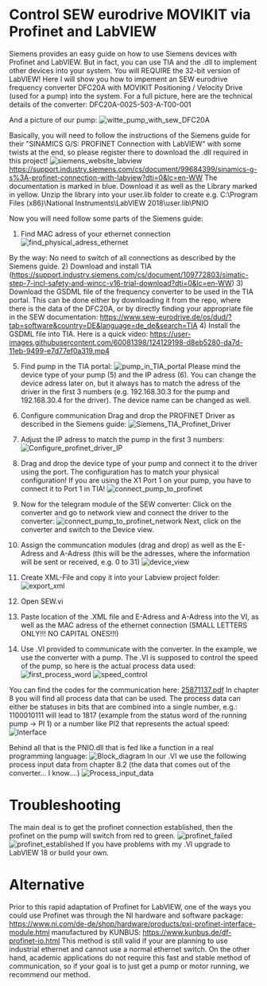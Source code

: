 # Control SEW eurodrive MOVIKIT via Profinet and LabVIEW

Siemens provides an easy guide on how to use Siemens devices with Profinet and LabVIEW. But in fact, you can use TIA and the .dll to implement other devices into your system.
You will REQUIRE the 32-bit version of LabVIEW!
Here I will show you how to impement an SEW eurodrive frequency converter DFC20A with MOVIKIT Positioning / Velocity Drive (used for a pump) into the system.
For a full picture, here are the technical details of the converter: DFC20A-0025-503-A-T00-001

And a picture of our pump:
![witte_pump_with_sew_DFC20A](https://user-images.githubusercontent.com/60081398/124143405-61bcbb00-da8b-11eb-933f-50091c5d42d3.jpg)


Basically, you will need to follow the instructions of the Siemens guide for their "SINAMICS G/S: PROFINET Connection with LabVIEW" with some twists at the end, so please register there to download the .dll required in this project!
![siemens_website_labview](https://user-images.githubusercontent.com/60081398/124143800-b6603600-da8b-11eb-82a9-f88e97f3488c.png)
https://support.industry.siemens.com/cs/document/99684399/sinamics-g-s%3A-profinet-connection-with-labview?dti=0&lc=en-WW
The documentation is marked in blue. Download it as well as the Library marked in yellow. Unzip the library into your user.lib folder to create e.g. C:\Program Files (x86)\National Instruments\LabVIEW 2018\user.lib\PNIO 

Now you will need follow some parts of the Siemens guide:
1) Find MAC adress of your ethernet connection
![find_physical_adress_ethernet](https://user-images.githubusercontent.com/60081398/124143491-7600b800-da8b-11eb-95a5-1ab670f75c51.PNG)

By the way: No need to switch of all connections as described by the Siemens guide.
2) Download and install TIA (https://support.industry.siemens.com/cs/document/109772803/simatic-step-7-incl-safety-and-wincc-v16-trial-download?dti=0&lc=en-WW)
3) Download the GSDML file of the frequency converter to be used in the TIA portal. This can be done either by downloading it from the repo, where there is the data of the DFC20A, or by directly finding your appropriate file in the SEW documentation: https://www.sew-eurodrive.de/os/dud/?tab=software&country=DE&language=de_de&search=TIA
4) Install the GSDML file into TIA. Here is a quick video: 
https://user-images.githubusercontent.com/60081398/124129198-d8eb5280-da7d-11eb-9499-e7d77ef0a319.mp4

5) Find pump in the TIA portal:
![pump_in_TIA_portal](https://user-images.githubusercontent.com/60081398/124132657-5795bf00-da81-11eb-93a6-d1fb72ad76da.jpg)
Please mind the device type of your pump (5) and the IP adress (6). You can change the device adress later on, but it always has to match the adress of the driver in the first 3 numbers (e.g. 192.168.30.3 for the pump and 192.168.30.4 for the driver). The device name can be changed as well.
6) Configure communication
Drag and drop the PROFINET Driver as described in the Siemens guide:
![Siemens_TIA_Profinet_Driver](https://user-images.githubusercontent.com/60081398/124133775-75afef00-da82-11eb-986e-82a64d18100a.PNG)

7) Adjust the IP adress to match the pump in the first 3 numbers:
![Configure_profinet_driver_IP](https://user-images.githubusercontent.com/60081398/124134406-19010400-da83-11eb-91d9-105aa9aebdd2.jpg)
8) Drag and drop the device type of your pump and connect it to the driver using the port. The configuration has to match your physical configuration! If you are using the X1 Port 1 on your pump, you have to connect it to Port 1 in TIA!
![connect_pump_to_profinet](https://user-images.githubusercontent.com/60081398/124137075-9fb6e080-da85-11eb-9f59-7703e808f91a.jpg)
9) Now for the telegram module of the SEW converter: Click on the converter and go to network view and connect the driver to the converter:
![connect_pump_to_profinet_network](https://user-images.githubusercontent.com/60081398/124137503-076d2b80-da86-11eb-864a-30041d09a0dd.jpg)
Next, click on the converter and switch to the Device view.
10) Assign the communcation modules (drag and drop) as well as the E-Adress and A-Adress (this will be the adresses, where the information will be sent or received, e.g. 0 to 31)
![device_view](https://user-images.githubusercontent.com/60081398/124138120-a2660580-da86-11eb-964d-8d2c4f6cd63a.jpg)
11) Create XML-File and copy it into your Labview project folder:
![export_xml](https://user-images.githubusercontent.com/60081398/124138541-07b9f680-da87-11eb-8fc6-c41550a13792.jpg)
12) Open SEW.vi
13) Paste location of the .XML file and E-Adress and A-Adress into the VI, as well as the MAC adress of the ethernet connection (SMALL LETTERS ONLY!!! NO CAPITAL ONES!!!)
14) Use .VI provided to communicate with the converter. In the example, we use the converter with a pump. The .VI is supposed to control the speed of the pump, so here is the actual process data used:
![first_process_word](https://user-images.githubusercontent.com/60081398/124140581-e2c68300-da88-11eb-8ca3-d7eb951f5e40.PNG)
![speed_control](https://user-images.githubusercontent.com/60081398/124140588-e3f7b000-da88-11eb-8008-0894db54ee58.PNG)

You can find the codes for the communication here:
[25871137.pdf](https://github.com/HeisenZergA/SEWProfinetLabview/files/6748825/25871137.pdf)
In chapter 8 you will find all process data that can be used. The process data can either be statuses in bits that are combined into a single number, e.g.: 1100010111 will lead to 1817 (example from the status word of the running pump -> PI 1) or a number like PI2 that represents the actual speed:
![Interface](https://user-images.githubusercontent.com/60081398/124142372-751b5680-da8a-11eb-8311-b128dd5dfff1.PNG)

Behind all that is the PNIO.dll that is fed like a function in a real programming language:
![Block_diagram](https://user-images.githubusercontent.com/60081398/124142908-efe47180-da8a-11eb-857d-ddb42564298c.PNG)
In our .VI we use the following process input data from chapter 8.2 (the data that comes out of the converter... I know....)
![Process_input_data](https://user-images.githubusercontent.com/60081398/124141129-6e401400-da89-11eb-959d-c7dd3a0441d8.PNG)

# Troubleshooting
The main deal is to get the profinet connection established, then the profinet on the pump will switch from red to green.
![profinet_failed](https://user-images.githubusercontent.com/60081398/124143149-2a4e0e80-da8b-11eb-8ad7-019d3a3499e0.jpg)
![profinet_established](https://user-images.githubusercontent.com/60081398/124143168-2d48ff00-da8b-11eb-9a53-e843d34fd6c5.jpg)
If you have problems with my .VI upgrade to LabVIEW 18 or build your own.

# Alternative
Prior to this rapid adaptation of Profinet for LabVIEW, one of the ways you could use Profinet was through the NI hardware and software package: https://www.ni.com/de-de/shop/hardware/products/pxi-profinet-interface-module.html manufactured by KUNBUS: https://www.kunbus.de/df-profinet-io.html
This method is still valid if your are planning to use industrial ethernet and cannot use a normal ethernet switch. On the other hand, academic applications do not require this fast and stable method of communication, so if your goal is to just get a pump or motor running, we recommend our method.
